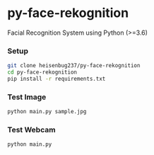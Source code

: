 # py-face-rekognition
Facial Recognition System using Python (>=3.6)

### Setup

```bash
git clone heisenbug237/py-face-rekognition
cd py-face-rekognition
pip install -r requirements.txt
```
### Test Image
```bash
python main.py sample.jpg
```
### Test Webcam
```bash
python main.py
```
